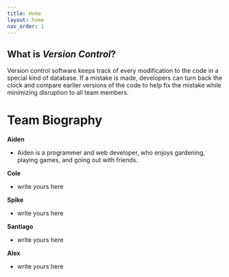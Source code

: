```yaml
---
title: Home
layout: home
nav_order: 1
---
```


## What is _Version Control_?
Version control software keeps track of every modification to the code in a special kind of database.
If a mistake is made, developers can turn back the clock and compare earlier versions of the code to help fix the mistake while minimizing disruption to all team members.

# Team Biography

**Aiden**
- Aiden is a programmer and web developer, who enjoys gardening, playing games, and going out with friends.

**Cole**
 - write yours here

**Spike**
 - write yours here

**Santiago**
 - write yours here

**Alex**
 - write yours here

